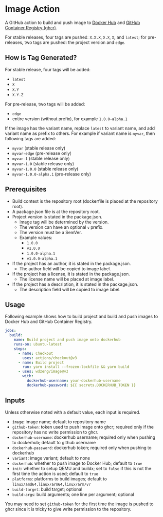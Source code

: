 # Image Action

A GitHub action to build and push image to [Docker Hub](https://hub.docker.com) and [GitHub Container Registry (ghcr)](https://ghcr.io).

For stable releases, four tags are pushed: `X.X.X`, `X.X`, `X`, and `latest`; for pre-releases, two tags are pushed: the project version and `edge`.

## How is Tag Generated?

For stable release, four tags will be added:

- `latest`
- `X`
- `X.Y`
- `X.Y.Z`

For pre-release, two tags will be added:

- `edge`
- entire version (without prefix), for example `1.0.0-alpha.1`

If the image has the variant name, replace `latest` to variant name, and add variant name as prefix to others. For example if variant name is `myvar`, then following tags are added:

- `myvar` (stable release only)
- `myvar-edge` (pre-release only)
- `myvar-1` (stable release only)
- `myvar-1.0` (stable release only)
- `myvar-1.0.0` (stable release only)
- `myvar-1.0.0-alpha.1` (pre-release only)

## Prerequisites

- Build context is the repository root (dockerfile is placed at the repository root).
- A package.json file is at the repository root.
- Project version is stated in the package.json.
  - Image tag will be determined by the version.
  - The version can have an optional `v` prefix.
  - The version must be a SemVer.
  - Example values:
    - `1.0.0`
    - `v1.0.0`
    - `1.0.0-alpha.1`
    - `v1.0.0-alpha.1`
- If the project has an author, it is stated in the package.json.
  - The author field will be copied to image label.
- If the project has a license, it is stated in the package.json.
  - The license name will be placed at image label.
- If the project has a description, it is stated in the package.json.
  - The description field will be copied to image label.

## Usage

Following example shows how to build project and build and push images to Docker Hub and GitHub Container Registry.

```yml
jobs:
  build:
    name: Build project and push image onto dockerhub
    runs-on: ubuntu-latest
    steps:
      - name: Checkout
        uses: actions/checkout@v3
      - name: Build project
        run: yarn install --frozen-lockfile && yarn build
      - uses: wdzeng/image@v3
        with:
          dockerhub-username: your-dockerhub-username
          dockerhub-password: ${{ secrets.DOCKERHUB_TOKEN }}
```

## Inputs

Unless otherwise noted with a default value, each input is required.

- `image`: image name; default to repository name
- `github-token`: token used to push image onto ghcr; required only if the repository has no write permission to ghcr.
- `dockerhub-username`: dockerhub username; required only when pushing to dockerhub; default to github username
- `dockerhub-password`: dockerhub token; required only when pushing to dockerhub
- `variant`: image variant; default to none
- `dockerhub`: whether to push image to Docker Hub; default to `true`
- `init`: whether to setup QEMU and buildx; set to `false` if this is not the first time the action is used; default to `true`
- `platforms`: platforms to build images; default to `linux/amd64,linux/arm64,linux/arm/v7`
- `build-target`: build target; optional
- `build-args`: build arguments; one line per argument; optional

You may need to set `github-token` for the first time the image is pushed to ghcr since it is tricky to give write permission to the repository.
